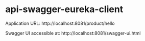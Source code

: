 # api-swagger-eureka-client

Application URL:
http://localhost:8081/product/hello

Swagger UI accessible at:
http://localhost:8081/swagger-ui.html
